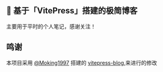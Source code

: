 ## 🚀 基于「VitePress」搭建的极简博客

主要用于平时的个人笔记，感谢关注！

## 鸣谢

本项目采用 [@Moking1997](https://github.com/Moking1997) 搭建的 [vitepress-blog](https://github.com/Moking1997/vitepress-blog),来进行的修改
